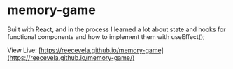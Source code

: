 # memory-game

Built with React, and in the process I learned a lot about state and hooks for functional components and how to implement them with useEffect();

View Live: [https://reecevela.github.io/memory-game](https://reecevela.github.io/memory-game/)
